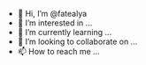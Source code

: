 - 👋 Hi, I’m @fatealya
- 👀 I’m interested in ...
- 🌱 I’m currently learning ...
- 💞️ I’m looking to collaborate on ...
- 📫 How to reach me ...

<!---
fatealya/fatealya is a ✨ special ✨ repository because its `README.md` (this file) appears on your GitHub profile.
You can click the Preview link to take a look at your changes.
--->
